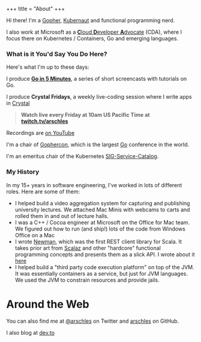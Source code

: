 +++
title = "About"
+++

Hi there! I'm a [Gopher](https://golang.org), [Kubernaut](https://kubernetes.io) and functional programming nerd.

I also work at Microsoft as a [**C**loud **D**eveloper **A**dvocate](https://developer.microsoft.com/en-us/advocates/aaron-schlesinger) (CDA), where I focus there on Kubernetes / Containers, Go and emerging languages.

### What is it You'd Say You Do Here?

Here's what I'm up to these days:

I produce **[Go in 5 Minutes](https://gifm.dev)**, a series of short screencasts with tutorials on Go.

I produce **Crystal Fridays**, a weekly live-coding session where I write apps in [Crystal](https://crystal-lang.org)

>**Watch live every Friday at 10am US Pacific Time at [twitch.tv/arschles](https://twitch.tv/arschles)**

Recordings are [on YouTube](https://www.youtube.com/playlist?list=PLd5PS0DQ17GBxMQ78nmowkAxilgS_LrNB)

I'm a chair of [Gophercon](https://gophercon.com), which is the largest [Go](https://golang.org) conference in the world.

I'm an emeritus chair of the Kubernetes 
[SIG-Service-Catalog](https://svc-cat.io/).

### My History

In my 15+ years in software engineering, I've worked in lots of different roles. Here are some of them:

- I helped build a video aggregation system for capturing and publishing university lectures. We attached Mac Minis with webcams to carts and rolled them in and out of lecture halls.
- I was a C++ / Cocoa engineer at Microsoft on the Office for Mac team. We figured out how to run (and ship!) lots of the code from Windows Office on a Mac
- I wrote [Newman](https://github.com/stackmob/newman), which was the first REST client library for Scala. It takes prior art from [Scalaz](https://github.com/scalaz/scalaz) and other "hardcore" functional programming concepts and presents them as a slick API. I wrote about it [here](https://www.paypal-engineering.com/2014/02/13/hello-newman-a-rest-client-for-scala/)
- I helped build a "third party code execution platform" on top of the JVM. It was essentially containers as a service, but just for JVM languages. We used the JVM to constrain resources and provide jails.

# Around the Web

You can also find me at [@arschles](https://twitter.com/arschles) on Twitter and [arschles](https://github.com/arschles) on GitHub.

I also blog at [dev.to](https://dev.to/arschles)
